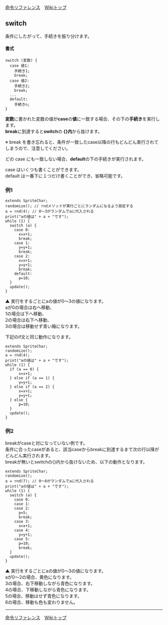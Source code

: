 
[命令リファレンス](./reference)&emsp;[Wikiトップ](./)

<title>命令リファレンス - switch</title>

## switch

条件にしたがって、手続きを振り分けます。

#### 書式
```
switch (変数) {
  case 値1:
    手続き1;
    break;
  case 値2:
    手続き2;
    break;
  ...
  default:
    手続きn;
}
```

**変数**に書かれた変数の値が**case**の**値**に一致する場合、その下の**手続き**を実行します。   
**break**に到達すると**switch**の **{}内**から抜けます。

※ break を書き忘れると、条件が一致したcase以降の行もどんどん実行されてしまうので、注意してください。

どの case にも一致しない場合、**default**の下の手続きが実行されます。  

case はいくつも書くことができます。  
default は一番下に１つだけ書くことができ、省略可能です。

### 例1
```
extends SpriteChar;
randomize(); // rndメソッドが実行ごとにランダムになるよう設定する
a = rnd(4); // 0～3がランダムでaに代入される
print("aの値は" + a + "です");
while (1) {
  switch (a) {
    case 0:
      x=x+1;
      break;
    case 1:
      y=y+1;
      break;
    case 2:
      x=x+1;
      y=y+1;
      break;
    default:
      p=10;
  }
  update();
}
```

▲ 実行をするごとにaの値が0～3の値になります。  
aが0の場合は右へ移動、  
1の場合は下へ移動、  
2の場合は右下へ移動、  
3の場合は移動せず青い箱になります。

下記のif文と同じ動作になります。

```
extends SpriteChar;
randomize();
a = rnd(4);
print("aの値は" + a + "です");
while (1) {
  if (a == 0) {
      x=x+1;
  } else if (a == 1) {
      y=y+1;
  } else if (a == 2) {
      x=x+1;
      y=y+1;
  } else {
      p=10;
  }
  update();
}
```

### 例2

breakがcaseと対になっていない例です。  
条件に合ったcaseがあると、該当caseからbreakに到達するまで次の行以降がどんどん実行されます。  
breakが無いとswitchの{}内から抜けないため、以下の動作となります。  

```
extends SpriteChar;
randomize();
a = rnd(7); // 0～6がランダムでaに代入される
print("aの値は" + a + "です");
while (1) {
  switch (a) {
    case 0:
    case 1:
    case 2:
      p=5;
      break;
    case 3:
      x=x+1;
    case 4:
      y=y+1;
    case 5:
      p=10;
      break;
  }
  update();
}
```

▲ 実行をするごとにaの値が0～3の値になります。  
aが0～2の場合、黄色になります。  
3の場合、右下移動しながら青色になります。  
4の場合、下移動しながら青色になります。  
5の場合、移動はせず青色になります。  
6の場合、移動も色も変わりません。  


***

[命令リファレンス](./reference)&emsp;[Wikiトップ](./)

